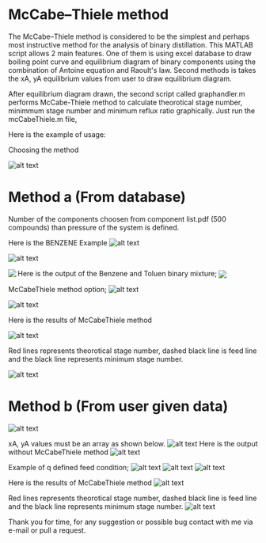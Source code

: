 # McCabe–Thiele method

The McCabe–Thiele method is considered to be the simplest and perhaps most instructive method for the analysis of binary distillation. This MATLAB script allows 2 main features. One of them is using excel database to draw boiling point curve and equilibrium diagram of binary components using the combination of Antoine equation and Raoult's law. Second methods is takes the xA, yA equilibrium values from user to draw equilibrium diagram. 

After equilibrium diagram drawn, the second script called graphandler.m performs McCabe-Thiele method to calculate theorotical stage number, minimmum stage number and minimum reflux ratio graphically. Just run the mcCabeThiele.m file,

Here is the example of usage:

Choosing the method

![alt text](https://media.discordapp.net/attachments/861530555715682304/861530604251250698/Screenshot_1.png)

# Method a (From database)
Number of the components choosen from component list.pdf (500 compounds) than pressure of the system is defined.

Here is the BENZENE Example
![alt text](https://cdn.discordapp.com/attachments/861530555715682304/868614432266264636/unknown.png)

![alt text](https://media.discordapp.net/attachments/861530555715682304/861530992593862656/Screenshot_2.png)

Here is the output of the Benzene and Toluen binary mixture;
<a href="https://github.com/Voltranex/McCabeThiele/edit/main/README.md">
  <img align="left" src="https://media.discordapp.net/attachments/861530555715682304/862984125496557568/antonie.png" />
</a>
<a href="https://github.com/Voltranex/McCabeThiele/edit/main/README.md">
  <img align="center" src="https://media.discordapp.net/attachments/861530555715682304/861531661027246080/Antoniexaya.png" />
</a>

McCabeThiele method option;
![alt text](https://cdn.discordapp.com/attachments/861530555715682304/861532957638262814/Screenshot_4.png)

![alt text](https://cdn.discordapp.com/attachments/861530555715682304/861532966852886528/Screenshot_5.png)

Here is the results of  McCabeThiele method

![alt text](https://media.discordapp.net/attachments/861530555715682304/861532872711864330/McCabe-Thiele.png)

Red lines represents theorotical stage number, dashed black line is feed line and the black line represents minimum stage number.

![alt text](https://cdn.discordapp.com/attachments/861530555715682304/861532965933547520/Screenshot_6.png)


# Method b (From user given data)
![alt text](https://media.discordapp.net/attachments/861530555715682304/861534004251197490/Screenshot_7.png)

xA, yA values must be an array as shown below.
![alt text](https://media.discordapp.net/attachments/861530555715682304/861534005584592927/Screenshot_8.png)
Here is the output without McCabeThiele method
![alt text](https://media.discordapp.net/attachments/861530555715682304/861535485864050698/untitled.png)

Example of q defined feed condition;
![alt text](https://media.discordapp.net/attachments/861530555715682304/861534006813917184/Screenshot_9.png)
![alt text](https://media.discordapp.net/attachments/861530555715682304/861534008441176084/Screenshot_10.png)
![alt text](https://media.discordapp.net/attachments/861530555715682304/861534009438896188/Screenshot_11.png)

Here is the results of  McCabeThiele method
![alt text](https://media.discordapp.net/attachments/861530555715682304/861535278555856896/McCabe-Thiele.png)

Red lines represents theorotical stage number, dashed black line is feed line and the black line represents minimum stage number.
![alt text](https://media.discordapp.net/attachments/861530555715682304/861536391195262976/Screenshot_13.png?width=953&height=188)


Thank you for time, for any suggestion or possible bug contact with me via e-mail or pull a request.











